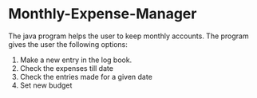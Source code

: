 # Monthly-Expense-Manager
The java program helps the user to keep monthly accounts.
The program gives the user the following options:
1. Make a new entry in the log book.
2. Check the expenses till date
3. Check the entries made for a given date
4. Set new budget
